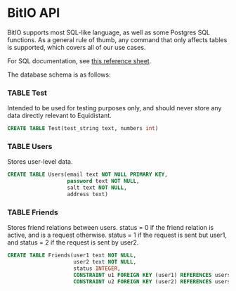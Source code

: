 # BitIO API

BitIO supports most SQL-like language, as well as some Postgres SQL functions. As a general rule of thumb,
any command that only affects tables is supported, which covers all of our use cases.

For SQL documentation, see [this reference sheet](https://dev.mysql.com/doc/refman/8.0/en/).

The database schema is as follows:

### TABLE Test
Intended to be used for testing purposes only, and should never store any data directly relevant
to Equidistant.

```sql
CREATE TABLE Test(test_string text, numbers int)
```

### TABLE Users
Stores user-level data.

```sql
CREATE TABLE Users(email text NOT NULL PRIMARY KEY, 
                   password text NOT NULL,
                   salt text NOT NULL,
                   address text)
```

### TABLE Friends
Stores friend relations between users. status = 0 if the friend relation is active, and is a request otherwise.
status = 1 if the request is sent but user1, and status = 2 if the request is sent by user2.

```sql
CREATE TABLE Friends(user1 text NOT NULL,
                     user2 text NOT NULL,
                     status INTEGER,
                     CONSTRAINT u1 FOREIGN KEY (user1) REFERENCES users(email),
                     CONSTRAINT u2 FOREIGN KEY (user2) REFERENCES users(email))
```